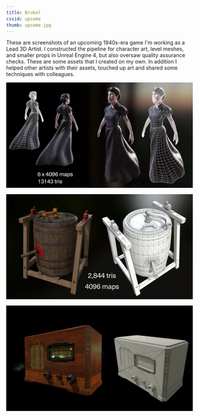 ```yaml
---
title: Brukel
cssid: upcome
thumb: upcome.jpg
---
```

These are screenshots of an upcoming 1940s-era game I'm working as a Lead 3D Artist. I constructed the pipeline for character art, level meshes, and smaller props in Unreal Engine 4, but also oversaw quality assurance checks. These are some assets that I created on my own. In addition I helped other artists with their assets, touched up art and shared some techniques with colleagues.

![Character Art](/assets/img/bertha.jpg)

![Barrel](/assets/img/barrel.jpg)

![Radio](/assets/img/radio.jpg)
